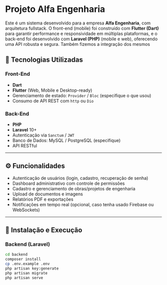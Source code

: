 # Projeto Alfa Engenharia

Este é um sistema desenvolvido para a empresa **Alfa Engenharia**, com arquitetura fullstack. O front-end (mobile) foi construído com **Flutter (Dart)** para garantir performance e responsividade em múltiplas plataformas, e o back-end foi desenvolvido com **Laravel (PHP)** (mobile e web), oferecendo uma API robusta e segura. Também fizemos a integração dos mesmos

## 🚀 Tecnologias Utilizadas

### Front-End
- **Dart**
- **Flutter** (Web, Mobile e Desktop-ready)
- Gerenciamento de estado: `Provider` / `Bloc` (especifique o que usou)
- Consumo de API REST com `http` ou `Dio`

### Back-End
- **PHP**
- **Laravel** 10+
- Autenticação via `Sanctum` / `JWT`
- Banco de Dados: MySQL / PostgreSQL (especifique)
- API RESTful

---

## ⚙️ Funcionalidades

- Autenticação de usuários (login, cadastro, recuperação de senha)
- Dashboard administrativo com controle de permissões
- Cadastro e gerenciamento de obras/projetos de engenharia
- Upload de documentos e imagens
- Relatórios PDF e exportações
- Notificações em tempo real (opcional, caso tenha usado Firebase ou WebSockets)

---

## 🔧 Instalação e Execução

### Backend (Laravel)
```bash
cd backend
composer install
cp .env.example .env
php artisan key:generate
php artisan migrate
php artisan serve
